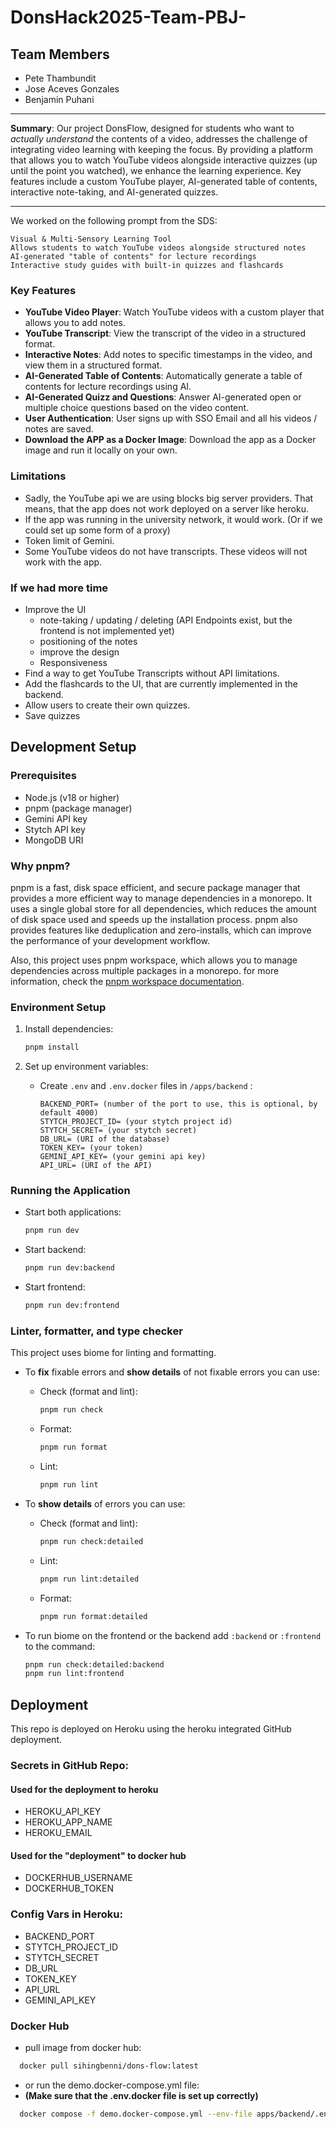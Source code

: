 # DonsHack2025-Team-PBJ-

## Team Members

- Pete Thambundit
- Jose Aceves Gonzales
- Benjamin Puhani

---
**Summary**: Our project DonsFlow, designed for students who want to _actually understand_ the contents of a video, addresses the challenge of integrating video learning with keeping the focus. By providing a platform that allows you to watch YouTube videos alongside interactive quizzes (up until the point you watched), we enhance the learning experience. Key features include a custom YouTube player, AI-generated table of contents, interactive note-taking, and AI-generated quizzes.

---

We worked on the following prompt from the SDS:
```
Visual & Multi-Sensory Learning Tool
Allows students to watch YouTube videos alongside structured notes
AI-generated "table of contents" for lecture recordings
Interactive study guides with built-in quizzes and flashcards
```

### Key Features
- **YouTube Video Player**: Watch YouTube videos with a custom player that allows you to add notes.
- **YouTube Transcript**: View the transcript of the video in a structured format.
- **Interactive Notes**: Add notes to specific timestamps in the video, and view them in a structured format.
- **AI-Generated Table of Contents**: Automatically generate a table of contents for lecture recordings using AI.
- **AI-Generated Quizz and Questions**: Answer AI-generated open or multiple choice questions based on the video content.
- **User Authentication**: User signs up with SSO Email and all his videos / notes are saved.
- **Download the APP as a Docker Image**: Download the app as a Docker image and run it locally on your own.

### Limitations
- Sadly, the YouTube api we are using blocks big server providers. That means, that the app does not work deployed on a server like heroku.
- If the app was running in the university network, it would work. (Or if we could set up some form of a proxy)
- Token limit of Gemini.
- Some YouTube videos do not have transcripts. These videos will not work with the app.

### If we had more time
- Improve the UI
  - note-taking / updating / deleting (API Endpoints exist, but the frontend is not implemented yet)
  - positioning of the notes
  - improve the design
  - Responsiveness
- Find a way to get YouTube Transcripts without API limitations.
- Add the flashcards to the UI, that are currently implemented in the backend.
- Allow users to create their own quizzes.
- Save quizzes


## Development Setup

### Prerequisites

- Node.js (v18 or higher)
- pnpm (package manager)
- Gemini API key
- Stytch API key
- MongoDB URI

### Why pnpm?

pnpm is a fast, disk space efficient, and secure package manager that provides a more efficient way to manage dependencies in a monorepo. It uses a single global store for all dependencies, which reduces the amount of disk space used and speeds up the installation process. pnpm also provides features like deduplication and zero-installs, which can improve the performance of your development workflow.

Also, this project uses pnpm workspace, which allows you to manage dependencies across multiple packages in a monorepo. for more information, check the [pnpm workspace documentation](https://pnpm.io/workspaces).

### Environment Setup

1. Install dependencies:

   ```bash
   pnpm install
   ```

2. Set up environment variables:

   - Create `.env` and `.env.docker` files in `/apps/backend` :

     ```
     BACKEND_PORT= (number of the port to use, this is optional, by default 4000)
     STYTCH_PROJECT_ID= (your stytch project id)
     STYTCH_SECRET= (your stytch secret)
     DB_URL= (URI of the database)
     TOKEN_KEY= (your token)
     GEMINI_API_KEY= (your gemini api key)
     API_URL= (URI of the API)
     ```

### Running the Application

- Start both applications:

  ```bash
  pnpm run dev
  ```

- Start backend:

  ```bash
  pnpm run dev:backend
  ```

- Start frontend:

  ```bash
  pnpm run dev:frontend
  ```

### Linter, formatter, and type checker

This project uses biome for linting and formatting.

- To **fix** fixable errors and **show details** of not fixable errors you can use:

  - Check (format and lint):

    ```bash
    pnpm run check
    ```

  - Format:

    ```bash
    pnpm run format
    ```

  - Lint:

    ```bash
    pnpm run lint
    ```

- To **show details** of errors you can use:

  - Check (format and lint):

    ```bash
    pnpm run check:detailed
    ```

  - Lint:

    ```bash
    pnpm run lint:detailed
    ```

  - Format:

    ```bash
    pnpm run format:detailed
    ```

- To run biome on the frontend or the backend add `:backend` or `:frontend` to the command:

  ```bash
  pnpm run check:detailed:backend
  pnpm run lint:frontend
  ```

## Deployment

This repo is deployed on Heroku using the heroku integrated GitHub deployment.

### Secrets in GitHub Repo:

#### Used for the deployment to heroku
- HEROKU_API_KEY
- HEROKU_APP_NAME
- HEROKU_EMAIL
#### Used for the "deployment" to docker hub
- DOCKERHUB_USERNAME
- DOCKERHUB_TOKEN

### Config Vars in Heroku:

- BACKEND_PORT
- STYTCH_PROJECT_ID
- STYTCH_SECRET
- DB_URL
- TOKEN_KEY
- API_URL
- GEMINI_API_KEY

### Docker Hub
- pull image from docker hub:

```bash
  docker pull sihingbenni/dons-flow:latest
```
- or run the demo.docker-compose.yml file:
- **(Make sure that the .env.docker file is set up correctly)**

```bash
  docker compose -f demo.docker-compose.yml --env-file apps/backend/.env.docker up
```